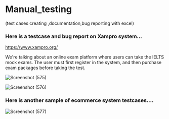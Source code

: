 # Manual_testing
(test cases creating ,documentation,bug reporting with excel)
### Here is a testcase and bug report on  Xampro system...
https://www.xampro.org/

We're talking about an online exam platform where users can take the IELTS mock exams. 
The user must first register in the system, and then purchase exam packages before taking the test.


![Screenshot (575)](https://github.com/Diba327/Manual_testing/assets/62925300/4e387c1f-76d5-4508-98d0-fcb33696bb36)


![Screenshot (576)](https://github.com/Diba327/Manual_testing/assets/62925300/c9ca5a28-9c67-4e95-b673-142206017e2c)


### Here is another sample of ecommerce system testcases....

![Screenshot (577)](https://github.com/Diba327/Manual_testing/assets/62925300/b4f08515-3a02-45ba-9626-8c98a230c1b5)
